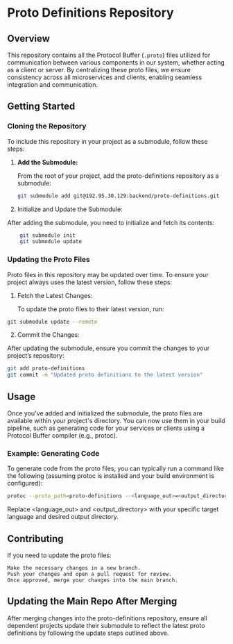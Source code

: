 
# Proto Definitions Repository

## Overview

This repository contains all the Protocol Buffer (`.proto`) files utilized for communication between various components in our system, whether acting as a client or server. By centralizing these proto files, we ensure consistency across all microservices and clients, enabling seamless integration and communication.

## Getting Started

### Cloning the Repository

To include this repository in your project as a submodule, follow these steps:

1. **Add the Submodule:**

   From the root of your project, add the proto-definitions repository as a submodule:

   ```bash
   git submodule add git@192.95.30.129:backend/proto-definitions.git
   ```

2. Initialize and Update the Submodule:

After adding the submodule, you need to initialize and fetch its contents:

```bash
    git submodule init
    git submodule update
   ```

### Updating the Proto Files

Proto files in this repository may be updated over time. To ensure your project always uses the latest version, follow these steps:

1. Fetch the Latest Changes:

    To update the proto files to their latest version, run:


```bash
git submodule update --remote
   ```

2. Commit the Changes:

After updating the submodule, ensure you commit the changes to your project’s repository:


```bash
git add proto-definitions
git commit -m "Updated proto definitions to the latest version"
   ```

## Usage

Once you've added and initialized the submodule, the proto files are available within your project's directory. You can now use them in your build pipeline, such as generating code for your services or clients using a Protocol Buffer compiler (e.g., protoc).

### Example: Generating Code

To generate code from the proto files, you can typically run a command like the following (assuming protoc is installed and your build environment is configured):


```bash
protoc --proto_path=proto-definitions --<language_out>=<output_directory> proto-definitions/**/*.proto
   ```

Replace <language_out> and <output_directory> with your specific target language and desired output directory.



## Contributing

If you need to update the proto files:

    Make the necessary changes in a new branch.
    Push your changes and open a pull request for review.
    Once approved, merge your changes into the main branch.

## Updating the Main Repo After Merging

After merging changes into the proto-definitions repository, ensure all dependent projects update their submodule to reflect the latest proto definitions by following the update steps outlined above.
